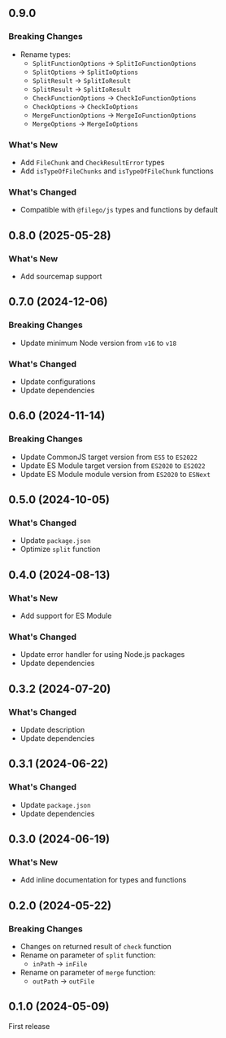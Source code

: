 ## 0.9.0

### Breaking Changes

- Rename types:
    - `SplitFunctionOptions` -> `SplitIoFunctionOptions`
    - `SplitOptions` -> `SplitIoOptions`
    - `SplitResult` -> `SplitIoResult`
    - `SplitResult` -> `SplitIoResult`
    - `CheckFunctionOptions` -> `CheckIoFunctionOptions`
    - `CheckOptions` -> `CheckIoOptions`
    - `MergeFunctionOptions` -> `MergeIoFunctionOptions`
    - `MergeOptions` -> `MergeIoOptions`

### What's New

- Add `FileChunk` and `CheckResultError` types
- Add `isTypeOfFileChunks` and `isTypeOfFileChunk` functions

### What's Changed

- Compatible with `@filego/js` types and functions by default

## 0.8.0 (2025-05-28)

### What's New

- Add sourcemap support

## 0.7.0 (2024-12-06)

### Breaking Changes

- Update minimum Node version from `v16` to `v18`

### What's Changed

- Update configurations
- Update dependencies

## 0.6.0 (2024-11-14)

### Breaking Changes

- Update CommonJS target version from `ES5` to `ES2022`
- Update ES Module target version from `ES2020` to `ES2022`
- Update ES Module module version from `ES2020` to `ESNext`

## 0.5.0 (2024-10-05)

### What's Changed

- Update `package.json`
- Optimize `split` function

## 0.4.0 (2024-08-13)

### What's New

- Add support for ES Module

### What's Changed

- Update error handler for using Node.js packages
- Update dependencies

## 0.3.2 (2024-07-20)

### What's Changed

- Update description
- Update dependencies

## 0.3.1 (2024-06-22)

### What's Changed

- Update `package.json`
- Update dependencies

## 0.3.0 (2024-06-19)

### What's New

- Add inline documentation for types and functions

## 0.2.0 (2024-05-22)

### Breaking Changes

- Changes on returned result of `check` function
- Rename on parameter of `split` function:
    - `inPath` -> `inFile`
- Rename on parameter of `merge` function:
    - `outPath` -> `outFile`

## 0.1.0 (2024-05-09)

First release
